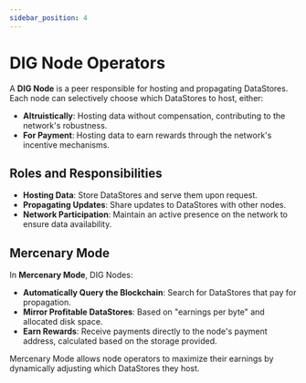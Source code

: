```yaml
---
sidebar_position: 4
---
```


# DIG Node Operators

A **DIG Node** is a peer responsible for hosting and propagating DataStores. Each node can selectively choose which DataStores to host, either:

- **Altruistically**: Hosting data without compensation, contributing to the network's robustness.
- **For Payment**: Hosting data to earn rewards through the network's incentive mechanisms.

## Roles and Responsibilities

- **Hosting Data**: Store DataStores and serve them upon request.
- **Propagating Updates**: Share updates to DataStores with other nodes.
- **Network Participation**: Maintain an active presence on the network to ensure data availability.

## Mercenary Mode

In **Mercenary Mode**, DIG Nodes:

- **Automatically Query the Blockchain**: Search for DataStores that pay for propagation.
- **Mirror Profitable DataStores**: Based on "earnings per byte" and allocated disk space.
- **Earn Rewards**: Receive payments directly to the node's payment address, calculated based on the storage provided.

Mercenary Mode allows node operators to maximize their earnings by dynamically adjusting which DataStores they host.
